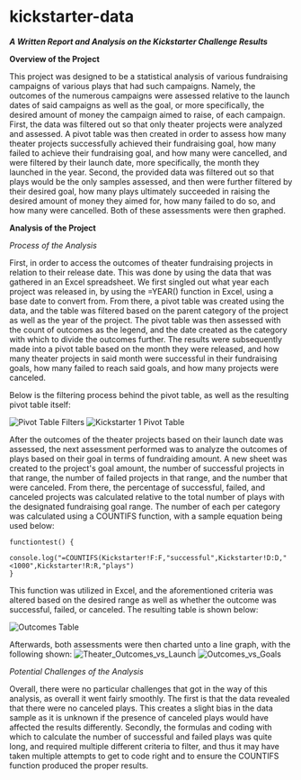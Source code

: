 # kickstarter-data
**_A Written Report and Analysis on the Kickstarter Challenge Results_**

**Overview of the Project**

  This project was designed to be a statistical analysis of various fundraising campaigns of various plays that had such campaigns. Namely, the outcomes of the numerous campaigns were assessed relative to the launch dates of said campaigns as well as the goal, or more specifically, the desired amount of money the campaign aimed to raise, of each campaign. First, the data was filtered out so that only theater projects were analyzed and assessed. A pivot table was then created in order to assess how many theater projects successfully achieved their fundraising goal, how many failed to achieve their fundraising goal, and how many were cancelled, and were filtered by their launch date, more specifically, the month they launched in the year. Second, the provided data was filtered out so that plays would be the only samples assessed, and then were further filtered by their desired goal, how many plays ultimately succeeded in raising the desired amount of money they aimed for, how many failed to do so, and how many were cancelled. Both of these assessments were then graphed.
  
**Analysis of the Project**

*Process of the Analysis*

  First, in order to access the outcomes of theater fundraising projects in relation to their release date. This was done by using the data that was gathered in an Excel spreadsheet. We first singled out what year each project was released in, by using the =YEAR() function in Excel, using a base date to convert from. From there, a pivot table was created using the data, and the table was filtered based on the parent category of the project as well as the year of the project. The pivot table was then assessed with the count of outcomes as the legend, and the date created as the category with which to divide the outcomes further. The results were subsequently made into a pivot table based on the month they were released, and how many theater projects in said month were successful in their fundraising goals, how many failed to reach said goals, and how many projects were canceled. 

Below is the filtering process behind the pivot table, as well as the resulting pivot table itself:

![Pivot Table Filters](https://user-images.githubusercontent.com/6594718/156930680-15f81e07-d07b-4105-92a1-de4b545f88f4.png)
![Kickstarter 1 Pivot Table](https://user-images.githubusercontent.com/6594718/156930691-8a035932-1022-4c55-885e-c737f7de1302.png)

  After the outcomes of the theater projects based on their launch date was assessed, the next assessment performed was to analyze the outcomes of plays based on their goal in terms of fundraiding amount. A new sheet was created to the project's goal amount, the number of successful projects in that range, the number of failed projects in that range, and the number that were canceled. From there, the percentage of successful, failed, and canceled projects was calculated relative to the total number of plays with the designated fundraising goal range. The number of each per category was calculated using a COUNTIFS function, with a sample equation being used below:

```
functiontest() {
  console.log("=COUNTIFS(Kickstarter!F:F,"successful",Kickstarter!D:D,"<1000",Kickstarter!R:R,"plays")
}
```

This function was utilized in Excel, and the aforementioned criteria was altered based on the desired range as well as whether the outcome was successful, failed, or canceled. The resulting table is shown below:

![Outcomes Table](https://user-images.githubusercontent.com/6594718/156932441-1f4c8388-1a8a-42e5-8d13-2b43f14f471f.png)

Afterwards, both assessments were then charted unto a line graph, with the following shown:
![Theater_Outcomes_vs_Launch](https://user-images.githubusercontent.com/6594718/156932642-c5eb9fd4-512c-4fca-b150-2595d1d88613.png)
![Outcomes_vs_Goals](https://user-images.githubusercontent.com/6594718/156932645-804872e0-026f-49fe-a476-7eb9139f6746.png)

*Potential Challenges of the Analysis*

  Overall, there were no particular challenges that got in the way of this analysis, as overall it went fairly smoothly. The first is that the data revealed that there were no canceled plays. This creates a slight bias in the data sample as it is unknown if the presence of canceled plays would have affected the results differently. Secondly, the formulas and coding with which to calculate the number of successful and failed plays was quite long, and required multiple different criteria to filter, and thus it may have taken multiple attempts to get to code right and to ensure the COUNTIFS function produced the proper results.
